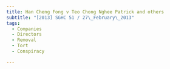 ```yaml
---
title: Han Cheng Fong v Teo Chong Nghee Patrick and others 
subtitle: "[2013] SGHC 51 / 27\_February\_2013"
tags:
  - Companies
  - Directors
  - Removal
  - Tort
  - Conspiracy

---
```


